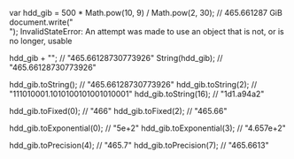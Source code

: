 var hdd_gib = 500 * Math.pow(10, 9) / Math.pow(2, 30); // 465.661287 GiB
document.write("<br/>");
 InvalidStateError: An attempt was made to use an object that is not, or is no longer, usable

hdd_gib + "";              // "465.66128730773926"
String(hdd_gib);           // "465.66128730773926"

hdd_gib.toString();        // "465.66128730773926"
hdd_gib.toString(2);       // "111010001.1010100101001010001"
hdd_gib.toString(16);      // "1d1.a94a2"

hdd_gib.toFixed(0);        // "466"
hdd_gib.toFixed(2);        // "465.66"

hdd_gib.toExponential(0);  // "5e+2"
hdd_gib.toExponential(3);  // "4.657e+2"

hdd_gib.toPrecision(4);    // "465.7"
hdd_gib.toPrecision(7);    // "465.6613"
